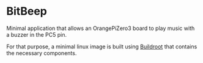 # BitBeep

Minimal application that allows an OrangePiZero3 board to play music with a buzzer in the PC5 pin.


For that purpose, a minimal linux image is built using [Buildroot](https://github.com/buildroot/buildroot) that contains the necessary components.
